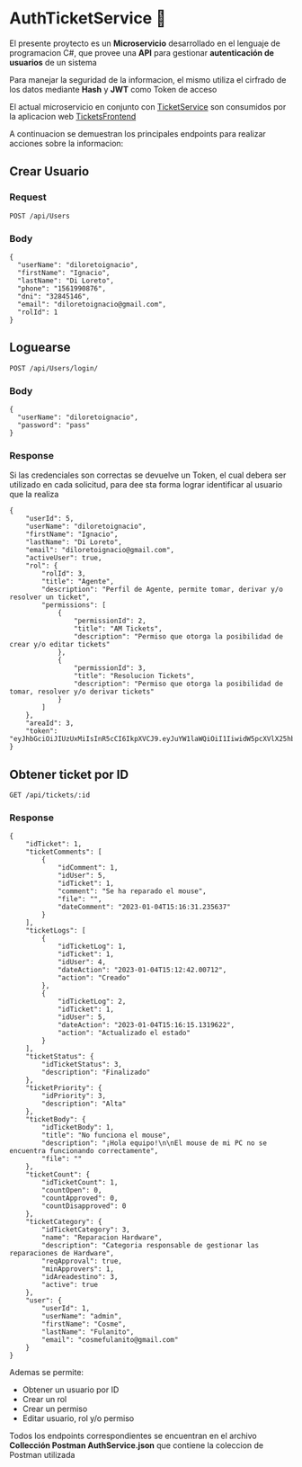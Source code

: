 # AuthTicketService 🔐

El presente proytecto es un **Microservicio** desarrollado en el lenguaje de programacion C#, que provee una **API** para gestionar **autenticación de usuarios** de un sistema

Para manejar la seguridad de la informacion, el mismo utiliza el cirfrado de los datos mediante **Hash** y **JWT** como Token de acceso

El actual microservicio en conjunto con [TicketService](https://github.com/diloretoignacio/TicketService) son consumidos por la aplicacion web [TicketsFrontend](https://github.com/diloretoignacio/TicketsFrontend)

A continuacion se demuestran los principales endpoints para realizar acciones sobre la informacion:
## Crear Usuario
### Request
```
POST /api/Users
```
### Body
```
{
  "userName": "diloretoignacio",
  "firstName": "Ignacio",
  "lastName": "Di Loreto",
  "phone": "1561990876",
  "dni": "32845146",
  "email": "diloretoignacio@gmail.com",
  "rolId": 1
}
```

## Loguearse
```
POST /api/Users/login/
```
### Body
```
{
  "userName": "diloretoignacio",
  "password": "pass"  
}
```
### Response
Si las credenciales son correctas se devuelve un Token, el cual debera ser utilizado en cada solicitud, para dee sta forma lograr identificar al usuario que la realiza
```
{
    "userId": 5,
    "userName": "diloretoignacio",
    "firstName": "Ignacio",
    "lastName": "Di Loreto",
    "email": "diloretoignacio@gmail.com",
    "activeUser": true,
    "rol": {
        "rolId": 3,
        "title": "Agente",
        "description": "Perfil de Agente, permite tomar, derivar y/o resolver un ticket",
        "permissions": [
            {
                "permissionId": 2,
                "title": "AM Tickets",
                "description": "Permiso que otorga la posibilidad de crear y/o editar tickets"
            },
            {
                "permissionId": 3,
                "title": "Resolucion Tickets",
                "description": "Permiso que otorga la posibilidad de tomar, resolver y/o derivar tickets"
            }
        ]
    },
    "areaId": 3,
    "token": "eyJhbGciOiJIUzUxMiIsInR5cCI6IkpXVCJ9.eyJuYW1laWQiOiI1IiwidW5pcXVlX25hbWUiOiJjYW5kZWxhZ2FicmllbGUiLCJlbWFpbCI6ImNhbmRlbGFnYWJyaWVsZUBvdXRsb29rLmNvbSIsInJvbGUiOiIzIiwiZ2VuZGVyIjoiMiwzIiwiYWN0b3J0IjoiMyIsIm5iZiI6MTY3Mjg1ODE2NSwiZXhwIjoxNjczNDYyOTY1LCJpYXQiOjE2NzI4NTgxNjV9.FRvCTUWEFXclRd78_rGSn3co13rf7gc9vASP0lHVv5rqFG40WFNNZGILGPNnuNUYaFmS3SGrGEpeD1PTLm8swQ"
}
```

## Obtener ticket por ID
```
GET /api/tickets/:id
```
### Response
```
{
    "idTicket": 1,
    "ticketComments": [
        {
            "idComment": 1,
            "idUser": 5,
            "idTicket": 1,
            "comment": "Se ha reparado el mouse",
            "file": "",
            "dateComment": "2023-01-04T15:16:31.235637"
        }
    ],
    "ticketLogs": [
        {
            "idTicketLog": 1,
            "idTicket": 1,
            "idUser": 4,
            "dateAction": "2023-01-04T15:12:42.00712",
            "action": "Creado"
        },
        {
            "idTicketLog": 2,
            "idTicket": 1,
            "idUser": 5,
            "dateAction": "2023-01-04T15:16:15.1319622",
            "action": "Actualizado el estado"
        }
    ],
    "ticketStatus": {
        "idTicketStatus": 3,
        "description": "Finalizado"
    },
    "ticketPriority": {
        "idPriority": 3,
        "description": "Alta"
    },
    "ticketBody": {
        "idTicketBody": 1,
        "title": "No funciona el mouse",
        "description": "¡Hola equipo!\n\nEl mouse de mi PC no se encuentra funcionando correctamente",
        "file": ""
    },
    "ticketCount": {
        "idTicketCount": 1,
        "countOpen": 0,
        "countApproved": 0,
        "countDisapproved": 0
    },
    "ticketCategory": {
        "idTicketCategory": 3,
        "name": "Reparacion Hardware",
        "description": "Categoria responsable de gestionar las reparaciones de Hardware",
        "reqApproval": true,
        "minApprovers": 1,
        "idAreadestino": 3,
        "active": true
    },
    "user": {
        "userId": 1,
        "userName": "admin",
        "firstName": "Cosme",
        "lastName": "Fulanito",
        "email": "cosmefulanito@gmail.com"
    }
}
```


Ademas se permite:

* Obtener un usuario por ID
* Crear un rol
* Crear un permiso
* Editar usuario, rol y/o permiso

Todos los endpoints correspondientes se encuentran en el archivo **Collección Postman AuthService.json** que contiene la coleccion de Postman utilizada

